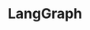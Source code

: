 ---
title: LangGraph
description: LangGraph — used by Replit, Uber, LinkedIn, GitLab and more — is a low-level orchestration framework for building controllable agents.
link: https://github.com/langchain-ai/langgraph
tags:
  - py
  - js
  - graph
  - visual
---